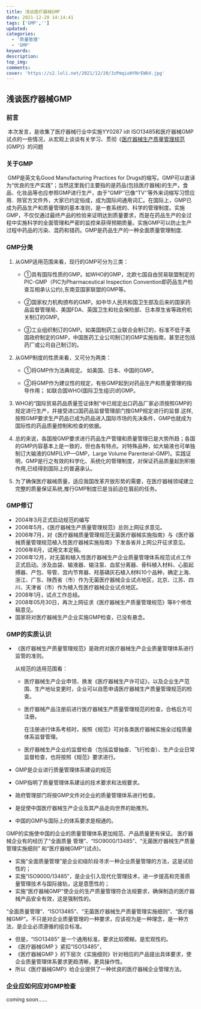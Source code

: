 ```yaml
---
title: 浅谈医疗器械GMP
date: 2021-12-20 14:14:41
tags: ['GMP','']
updated:
categories:
  - '质量管理'
  - 'GMP'
keywords:
description:
top_img:
comments:
cover: 'https://s2.loli.net/2021/12/20/3zPmqioHYNrEWbV.jpg'
---
```


## 浅谈医疗器械GMP

### 前言

​	本次发言，是收集了医疗器械行业中实施YY0287 idt ISO13485和医疗器械GMP试点的一些情况，从宏观上谈谈有关学习、贯彻《[医疗器械生产质量管理规范](https://www.nmpa.gov.cn/xxgk/fgwj/bmgzh/20140730190001932.html)(GMP)》的问题

### 关于GMP

​	GMP是英文名Good Manufacturing Practices for Drugs的缩写。GMP可以直译为“优良的生产实践”；当然这里我们主要指的是药品(包括医疗器械)的生产。食品、化妆品等也应参照GMP进行生产，由于“GMP'’已像“TV'’等外来词缩写习惯应用．除官方文件外，大家已约定俗成，成为国际间通用词汇。
​     在国际上，GMP已成为药品生产和质量管理的基本准则，是一套系统的、科学的管理制度。实施GMP，不仅仅通过最终产品的检验来证明达到质量要求，而是在药品生产的全过程中实施科学的全面管理和严密的监控来获得预期质量。实施GMP可以防止生产过程中药品的污染、混药和错药。GMP是药品生产的一种全面质量管理制度.

### GMP分类

1. 从GMP适用范围来看，现行的GMP可分为三类：

   - ①具有国际性质的GMP。如WHO的GMP，北欧七国自由贸易联盟制定的PIC-GMP（PIC为Pharmaceutical lnspection Convention即药品生产检查互相承认公约),东南亚国家联盟的GMP等。

   - ②国家权力机构颁布的GMP。如中华人民共和国卫生部及后来的国家药品监督管理局、美国FDA、英国卫生和社会保险部、日本厚生省等政府机关制订的GMP。

   - ③工业组织制订的GMP。如美国制药工业联合会制订的，标准不低于美国政府制定的GMP，中国医药工业公司制订的GMP实施指南，甚至还包括药厂或公司自己制订的。

2. 从GMP制度的性质来看，又可分为两类：

   -  ①将GMP作为法典规定。  如美国、日本、中国的GMP。

   -  ②将GMP作为建议性的规定，有些GMP起到对药品生产和质量管理的指导作用； 如联合国WHO(国际卫生组识)的GMP。

3.  WHO的“国际贸易药品质量签证体制”中已规定出口药品厂家必须按照GMP的规定进行生产，并接受进口国药品监督管理部门按GMP规定进行的监督.这样,按照GMP要求生产药品已成为药品进入国际市场的先决条件，GMP也就成为国际性的药品质量控制和检查的依据。

4.   总的来说，各国按GMP要求进行药品生产管理和质量管理已是大势所趋；各国的GMP内容基本上是一致的，但也各有特点。对特殊品种，如大输液也可单独制订大输液的GMP(LVP—GMP，Large Volume Parenteral-GMP)。实践证明，GMP是行之有效的科学化、系统化的管理制度，对保证药品质量起到积极作用,已经得到国际上的普遍承认。

5.   为了确保医疗器械质量，适应我国改革开放形势的需要，在医疗器械领域建立完整的质量保证系统,推行GMP制度已是当前迫在眉前的任务。

### GMP修订

- 2004年3月正式启动规范的编写
- 2006年5月，《医疗器械生产质量管理规范》总则上网征求意见。
- 2006年7月，对《医疗器械质量管理规范无菌医疗器械实施指南》与《医疗器械质量管理规范植入性医疗器械实施指南》下发各省并上网公开征求意见。
- 2006年8月，试用文本定稿。
- 2006年12月，对无菌和植入性医疗器械生产企业质量管理体系规范试点工作正式启动。涉及血袋、输液器、输注泵、血浆分离器、骨科植入材料、心脏起搏器、产包、导管、宫内节育器、羟基磷灰石植入材料10个品种，确定上海、浙江、广东、陕西省（市）作为无菌医疗器械企业试点地区，北京、江苏、四川、天津省（市）作为植入性医疗器械企业试点地区。
- 2008年1月，试点工作总结。
- 2008年05月30日，再次上网征求《医疗器械生产质量管理规范》等8个修改稿意见。
- 国家将对医疗器械生产企业实施GMP检查，已没有悬念。

### GMP的实质认识

- 《医疗器械生产质量管理规范》是政府对医疗器械生产企业质量管理体系进行监管的准则。

  从规范的适用范围看：

  - 医疗器械生产企业申领、换发《医疗器械生产许可证》，以及企业生产范围、生产地址变更时，企业可以自愿申请医疗器械生产质量管理规范的检查。

  - 医疗器械产品注册前进行医疗器械生产质量管理规范的检查，合格后方可注册。

    在注册进行体系考核时，按照《规范》可对各类医疗器械实施全过程质量体系监督管理。

  - 医疗器械生产企业的监督检查（包括监督抽查、飞行检查）、生产企业日常监督检查，也将按照《规范》要求进行。

-   GMP是企业进行质量管理体系建设的规范

  - GMP指明了质量管理体系建设的技术要求和法规要求。
  -  政府管理部门将按GMP文件对企业的质量管理体系进行检查。

-   是促使中国医疗器械生产企业及其产品走向世界的助推剂。

  - 中国的GMP与国际上的体系要求是相通的。

GMP的实施使中国的企业的质量管理体系更加规范、产品质量更有保证。   医疗器械企业有的经历了“全面质量	管理”、“ISO9000/13485”、“无菌医疗器械生产质量管理实施细则” 和“医疗器械GMP”(试点)。

- 实施“全面质量管理”是企业初级阶段寻求一种企业质量管理的方法，这是试验性的；
- 实施“ISO9000/13485”，是企业引入现代化管理技术，进一步提高和完善质量管理技术与国际接轨，这是意愿性的；
- 实施“医疗器械GMP”使企业的生产质量管理符合法规要求，确保制造的医疗器械产品安全有效，这是强制性的。

 “全面质量管理”、“ISO13485”、“无菌医疗器械生产质量管理实施细则”、“医疗器械GMP”。不只是对企业质量管理的一种要求，应该视为是一种理念，是一种方法，是企业必须遵循的组合标准。

-   但是，“ISO13485” 是一个通用标准，要求比较模糊，是宏观性的。
- 《医疗器械GMP 》紧扣“ISO13485”，
- 《医疗器械GMP 》的下层次《实施细则》针对相应的产品提出具体要求，使企业质量管理体系要求更趋清晰，更具操作性。
-  所以《医疗器械GMP》给企业提供了一种优良的医疗器械企业管理方法。

### 企业应如何应对GMP检查

coming soon……
